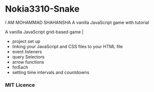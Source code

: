 # Nokia3310-Snake
I AM MOHAMMAD SHAHANSHA
A vanilla JavaScript game with tutorial

 
 

A vanilla JavaScript grid-based game | 
* project set up
* linking your JavaScript and CSS files to your HTML file
* event listeners
* query Selectors
* arrow functions
* forEach
* setting time intervals and countdowns


### MIT Licence 